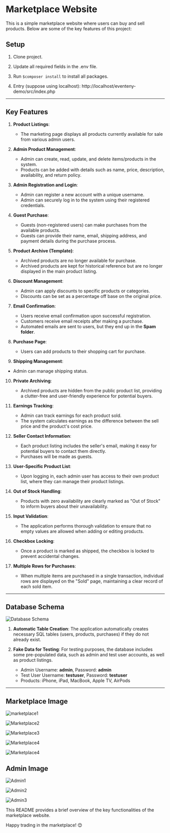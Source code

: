 # Marketplace Website

This is a simple marketplace website where users can buy and sell products. Below are some of the key features of this project:

## Setup

1. Clone project.

2. Update all required fields in the .env file.

3. Run `$composer install` to install all packages.
   
4. Entry (suppose using localhost): http://localhost/eventeny-demo/src/index.php
   
---

## Key Features

1. **Product Listings**: 
   - The marketing page displays all products currently available for sale from various admin users.

2. **Admin Product Management**:
   - Admin can create, read, update, and delete items/products in the system.
   - Products can be added with details such as name, price, description, availability, and return policy.

3. **Admin Registration and Login**:
   - Admin can register a new account with a unique username.
   - Admin can securely log in to the system using their registered credentials.

4. **Guest Purchase**:
   - Guests (non-registered users) can make purchases from the available products.
   - Guests can provide their name, email, shipping address, and payment details during the purchase process.

5. **Product Archive (Template)**:
   - Archived products are no longer available for purchase.
   - Archived products are kept for historical reference but are no longer displayed in the main product listing.

6. **Discount Management**:
   - Admin can apply discounts to specific products or categories.
   - Discounts can be set as a percentage off base on the original price.

7. **Email Confirmation**:
   - Users receive email confirmation upon successful registration.
   - Customers receive email receipts after making a purchase.
   - Automated emails are sent to users, but they end up in the **Spam folder**.

8. **Purchase Page**:
   - Users can add products to their shopping cart for purchase.

9.  **Shipping Management**:
   - Admin can manage shipping status.

10. **Private Archiving**:
    - Archived products are hidden from the public product list, providing a clutter-free and user-friendly experience for potential buyers.

11. **Earnings Tracking**:
    - Admin can track earnings for each product sold.
    - The system calculates earnings as the difference between the sell price and the product's cost price.

12. **Seller Contact Information**:
    - Each product listing includes the seller's email, making it easy for potential buyers to contact them directly.
    - Purchases will be made as guests.

13. **User-Specific Product List**:
    - Upon logging in, each admin user has access to their own product list, where they can manage their product listings.

14. **Out of Stock Handling**:
    - Products with zero availability are clearly marked as "Out of Stock" to inform buyers about their unavailability.

15. **Input Validation**:
    - The application performs thorough validation to ensure that no empty values are allowed when adding or editing products.

16. **Checkbox Locking**:
    - Once a product is marked as shipped, the checkbox is locked to prevent accidental changes.

17. **Multiple Rows for Purchases**:
    - When multiple items are purchased in a single transaction, individual rows are displayed on the "Sold" page, maintaining a clear record of each sold item.

---

## Database Schema

![Database Schema](https://raw.githubusercontent.com/LIN251/eventeny-demo/master/img/DemoDatabaseSchema.png)

1. **Automatic Table Creation**: The application automatically creates necessary SQL tables (users, products, purchases) if they do not already exist.

2. **Fake Data for Testing**: For testing purposes, the database includes some pre-populated data, such as admin and test user accounts, as well as product listings.

   - Admin Username: **admin**, Password: **admin**
   - Test User Username: **testuser**, Password: **testuser**
   - Products: iPhone, iPad, MacBook, Apple TV, AirPods

---

## Marketplace Image
![marketplace1](https://raw.githubusercontent.com/LIN251/eventeny-demo/master/img/marketplace1.jpg)

![Marketplace2](https://raw.githubusercontent.com/LIN251/eventeny-demo/master/img/marketplace2.jpg)

![Marketplace3](https://raw.githubusercontent.com/LIN251/eventeny-demo/master/img/marketplace3.jpg)

![Marketplace4](https://raw.githubusercontent.com/LIN251/eventeny-demo/master/img/marketplace4.jpg)

![Marketplace4](https://raw.githubusercontent.com/LIN251/eventeny-demo/master/img/marketplace5.jpg)

## Admin Image
![Admin1](https://raw.githubusercontent.com/LIN251/eventeny-demo/master/img/admin1.jpg)

![Admin2](https://raw.githubusercontent.com/LIN251/eventeny-demo/master/img/admin2.jpg)

![Admin3](https://raw.githubusercontent.com/LIN251/eventeny-demo/master/img/admin3.jpg)


This README provides a brief overview of the key functionalities of the marketplace website. 

Happy trading in the marketplace! 😊
